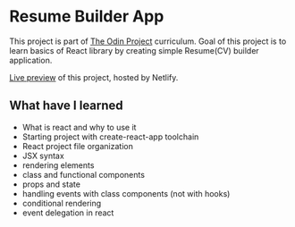 # Resume Builder App

This project is part of [The Odin Project](https://www.theodinproject.com/) curriculum. Goal of this project is to learn basics of React library by creating simple Resume(CV) builder application.

[Live preview](https://mojotron-cv-app.netlify.app/) of this project, hosted by Netlify.

## What have I learned

- What is react and why to use it
- Starting project with create-react-app toolchain
- React project file organization
- JSX syntax
- rendering elements
- class and functional components
- props and state
- handling events with class components (not with hooks)
- conditional rendering
- event delegation in react
